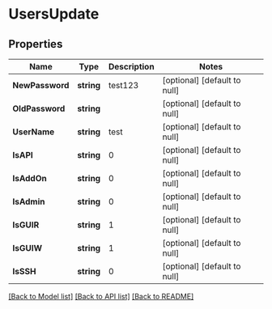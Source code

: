 # UsersUpdate

## Properties
Name | Type | Description | Notes
------------ | ------------- | ------------- | -------------
**NewPassword** | **string** | test123 | [optional] [default to null]
**OldPassword** | **string** |  | [optional] [default to null]
**UserName** | **string** | test | [optional] [default to null]
**IsAPI** | **string** | 0 | [optional] [default to null]
**IsAddOn** | **string** | 0 | [optional] [default to null]
**IsAdmin** | **string** | 0 | [optional] [default to null]
**IsGUIR** | **string** | 1 | [optional] [default to null]
**IsGUIW** | **string** | 1 | [optional] [default to null]
**IsSSH** | **string** | 0 | [optional] [default to null]

[[Back to Model list]](../README.md#documentation-for-models) [[Back to API list]](../README.md#documentation-for-api-endpoints) [[Back to README]](../README.md)

